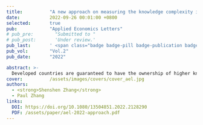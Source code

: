 ```yaml
---
title:          "A new approach on measuring the knowledge complexity in the view of the bipartite network"
date:           2022-09-26 00:01:00 +0800
selected:       true
pub:            "Applied Economics Letters"
# pub_pre:        "Submitted to "
# pub_post:       'Under review.'
pub_last:       ' <span class="badge badge-pill badge-publication badge-success">1<sup>st</sup> author</span>'
pub_vol:        "Vol.2"
pub_date:       "2022"

abstract: >-
  Developed countries are guaranteed to have the ownership of higher knowledge complexity, which is naturally accepted and universally acknowledged. However, the reality may tell a different story. In this article, a brand-new approach is utilized to quantify the knowledge complexity. Within the bipartite network model, based on the Fitness and Complexity algorithm and the matrix-estimation exercise, a couple of indicators are constructed to measure generalized knowledge complexities of countries and technologies. Results illuminate that admittedly knowledge complexities of countries and those of technologies are interrelated, and those established and developed countries, compared with developing ones, do not necessarily own higher knowledge complexity. To be more specific, an increasing number of facts demonstrate that some less-developed countries with less-advanced technologies are progressing in leaps and bounds, for they attach great importance to investing in high-knowledge-complexity technologies.
cover:          /assets/images/covers/cover_ael.jpg
authors:
  - <strong>Shenshen Zhang</strong>
  - Paul Zhang
links:
  DOI: https://doi.org/10.1080/13504851.2022.2128290
  PDF: /assets/paper/ael-2022-approach.pdf
---
```

